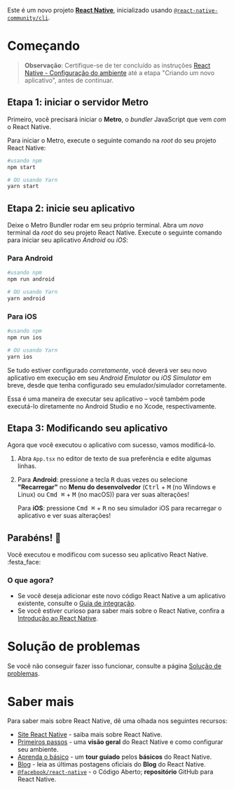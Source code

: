 Este é um novo projeto [**React Native**](https://reactnative.dev), inicializado usando [`@react-native-community/cli`](https://github.com/react-native-community/cli).

# Começando

> **Observação**: Certifique-se de ter concluído as instruções [React Native - Configuração do ambiente](https://reactnative.dev/docs/environment-setup) até a etapa "Criando um novo aplicativo", antes de continuar.

## Etapa 1: iniciar o servidor Metro

Primeiro, você precisará iniciar o **Metro**, o _bundler_ JavaScript que vem _com_ o React Native.

Para iniciar o Metro, execute o seguinte comando na _root_ do seu projeto React Native:

```bash
#usando npm
npm start

# OU usando Yarn
yarn start
```

## Etapa 2: inicie seu aplicativo

Deixe o Metro Bundler rodar em seu próprio terminal. Abra um _novo_ terminal da _root_ do seu projeto React Native. Execute o seguinte comando para iniciar seu aplicativo _Android_ ou _iOS_:

### Para Android

```bash
#usando npm
npm run android

# OU usando Yarn
yarn android
```

### Para iOS

```bash
#usando npm
npm run ios

# OU usando Yarn
yarn ios
```

Se tudo estiver configurado _corretamente_, você deverá ver seu novo aplicativo em execução em seu _Android Emulator_ ou _iOS Simulator_ em breve, desde que tenha configurado seu emulador/simulador corretamente.

Essa é uma maneira de executar seu aplicativo – você também pode executá-lo diretamente no Android Studio e no Xcode, respectivamente.

## Etapa 3: Modificando seu aplicativo

Agora que você executou o aplicativo com sucesso, vamos modificá-lo.

1. Abra `App.tsx` no editor de texto de sua preferência e edite algumas linhas.
2. Para **Android**: pressione a tecla <kbd>R</kbd> duas vezes ou selecione **"Recarregar"** no **Menu do desenvolvedor** (<kbd>Ctrl</kbd> + <kbd >M</kbd> (no Windows e Linux) ou <kbd>Cmd ⌘</kbd> + <kbd>M</kbd> (no macOS)) para ver suas alterações!

   Para **iOS**: pressione <kbd>Cmd ⌘</kbd> + <kbd>R</kbd> no seu simulador iOS para recarregar o aplicativo e ver suas alterações!

## Parabéns! :tada:

Você executou e modificou com sucesso seu aplicativo React Native. :festa_face:

### O que agora?

- Se você deseja adicionar este novo código React Native a um aplicativo existente, consulte o [Guia de integração](https://reactnative.dev/docs/integration-with-existente-apps).
- Se você estiver curioso para saber mais sobre o React Native, confira a [Introdução ao React Native](https://reactnative.dev/docs/getting-started).

# Solução de problemas

Se você não conseguir fazer isso funcionar, consulte a página [Solução de problemas](https://reactnative.dev/docs/troubleshooting).

# Saber mais

Para saber mais sobre React Native, dê uma olhada nos seguintes recursos:

- [Site React Native](https://reactnative.dev) - saiba mais sobre React Native.
- [Primeiros passos](https://reactnative.dev/docs/environment-setup) - uma **visão geral** do React Native e como configurar seu ambiente.
- [Aprenda o básico](https://reactnative.dev/docs/getting-started) - um **tour guiado** pelos **básicos** do React Native.
- [Blog](https://reactnative.dev/blog) - leia as últimas postagens oficiais do **Blog** do React Native.
- [`@facebook/react-native`](https://github.com/facebook/react-native) - o Código Aberto; **repositório** GitHub para React Native.
